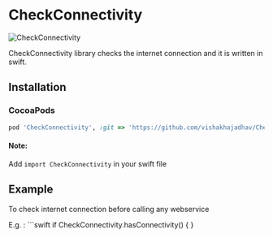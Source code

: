 # CheckConnectivity


![CheckConnectivity](http://www.kahuna-mobihub.com/templates/ja_puresite/images/logo-trans.png)

CheckConnectivity library checks the internet connection and it is written in swift.

## Installation

### CocoaPods

```ruby
pod 'CheckConnectivity', :git => 'https://github.com/vishakhajadhav/CheckConnectivity.git', :tag => '1.0.6'
```

#### Note:

Add ```import CheckConnectivity``` in your swift file

## Example
To check internet connection before calling any webservice

E.g. : ```swift
if CheckConnectivity.hasConnectivity() { }
```
```


